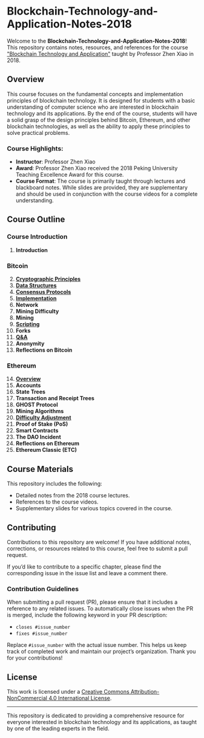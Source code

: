 # Blockchain-Technology-and-Application-Notes-2018

Welcome to the **Blockchain-Technology-and-Application-Notes-2018**! This repository contains notes, resources, and references for the course ["Blockchain Technology and Application"](https://www.bilibili.com/video/BV1Vt411X7JF) taught by Professor Zhen Xiao in 2018.

## Overview

This course focuses on the fundamental concepts and implementation principles of blockchain technology. It is designed for students with a basic understanding of computer science who are interested in blockchain technology and its applications. By the end of the course, students will have a solid grasp of the design principles behind Bitcoin, Ethereum, and other blockchain technologies, as well as the ability to apply these principles to solve practical problems.

### Course Highlights:
- **Instructor**: Professor Zhen Xiao
- **Award**: Professor Zhen Xiao received the 2018 Peking University Teaching Excellence Award for this course.
- **Course Format**: The course is primarily taught through lectures and blackboard notes. While slides are provided, they are supplementary and should be used in conjunction with the course videos for a complete understanding.

## Course Outline

### Course Introduction
1. **Introduction**

### Bitcoin
2. **[Cryptographic Principles](./src/BTC/cryptographic-principle.md)**
3. **[Data Structures](./src/BTC/data-structures.md)**
4. **[Consensus Protocols](./src/BTC/consensus-protocols.md)**
5. **[Implementation](./src/BTC/implementation-of-the-bitcoin-system.md)**
6. **Network**
7. **Mining Difficulty**
8. **Mining**
9. **[Scripting](./src/BTC/scripting.md)**
10. **Forks**
11. **[Q&A](./src/BTC/Q&A.md)**
12. **Anonymity**
13. **Reflections on Bitcoin**

### Ethereum
14. **[Overview](./ETH/Overview.md)**
15. **Accounts**
16. **State Trees**
17. **Transaction and Receipt Trees**
18. **GHOST Protocol**
19. **Mining Algorithms**
20. **[Difficulty Adjustment](./src/ETH/difficulty-adjustment.md)**
21. **Proof of Stake (PoS)**
22. **Smart Contracts**
23. **The DAO Incident**
24. **Reflections on Ethereum**
25. **Ethereum Classic (ETC)**

## Course Materials

This repository includes the following:
- Detailed notes from the 2018 course lectures.
- References to the course videos.
- Supplementary slides for various topics covered in the course.

## Contributing

Contributions to this repository are welcome! If you have additional notes, corrections, or resources related to this course, feel free to submit a pull request.

If you’d like to contribute to a specific chapter, please find the corresponding issue in the issue list and leave a comment there.

### Contribution Guidelines

When submitting a pull request (PR), please ensure that it includes a reference to any related issues. To automatically close issues when the PR is merged, include the following keyword in your PR description:

- `closes #issue_number`
- `fixes #issue_number`

Replace `#issue_number` with the actual issue number. This helps us keep track of completed work and maintain our project’s organization. Thank you for your contributions!

## License

This work is licensed under a [Creative Commons Attribution-NonCommercial 4.0 International License](https://creativecommons.org/licenses/by-nc/4.0/).

---

This repository is dedicated to providing a comprehensive resource for everyone interested in blockchain technology and its applications, as taught by one of the leading experts in the field.
